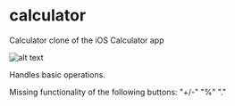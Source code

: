 # calculator
Calculator clone of the iOS Calculator app

![alt text](https://github.com/xeroyzenith/calculator/blob/master/calculatorapp.png)

Handles basic operations.

Missing functionality of the following buttons:
"+/-"
"%"
"."
